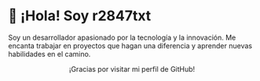 # 👋 ¡Hola! Soy r2847txt


Soy un desarrollador apasionado por la tecnología y la innovación. Me encanta trabajar en proyectos que hagan una diferencia y aprender nuevas habilidades en el camino.

<p align="center">¡Gracias por visitar mi perfil de GitHub!</p>

<!--
## 🚀 Sobre Mí

Soy un desarrollador apasionado por la tecnología y la innovación. Me encanta trabajar en proyectos que hagan una diferencia y aprender nuevas habilidades en el camino.

- 🌱 Actualmente estoy aprendiendo Javascript.
- 🔭 Actualmente estoy trabajando en mi portafolio.
- ⚡ Dato curioso: [Algo interesante sobre ti].

## 🛠 Habilidades

- **Lenguajes de Programación**: HTML, CSS, PHP, Javascript.
- **Frameworks y Librerías**: u.u
- **Herramientas de Desarrollo**: Git, vscode, dbeaver.


## 🔧 Proyectos

Aquí hay algunos de mis proyectos destacados:

1. **[Proyecto 1]**
   - Descripción: [Breve descripción del proyecto]
   - Tecnologías: [Tecnologías utilizadas]
   - [Enlace al repositorio](URL del repositorio)

2. **[Proyecto 2]**
   - Descripción: [Breve descripción del proyecto]
   - Tecnologías: [Tecnologías utilizadas]
   - [Enlace al repositorio](URL del repositorio)
-->
